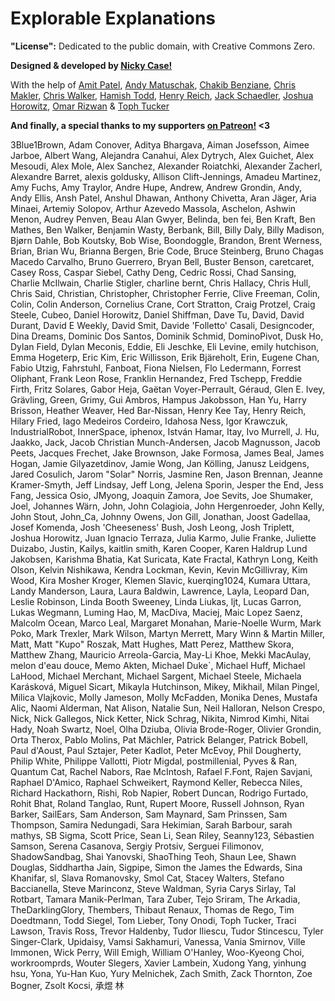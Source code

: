 # Explorable Explanations

**"License":** Dedicated to the public domain, with Creative Commons Zero.

**Designed & developed by [Nicky Case!](https://www.patreon.com/ncase)**

With the help of [Amit Patel](http://www.redblobgames.com/),
[Andy Matuschak](https://andymatuschak.org/), 
[Chakib Benziane](https://github.com/sp4ke), 
[Chris Makler](https://economics.stanford.edu/people/chris-makler), 
[Chris Walker](http://polytrope.com/), 
[Hamish Todd](https://hamishtodd1.github.io/), 
[Henry Reich](https://www.youtube.com/user/minutephysics), 
[Jack Schaedler](https://jackschaedler.github.io/), 
[Joshua Horowitz](http://joshuahhh.com/), 
[Omar Rizwan](https://rsnous.com/) &
[Toph Tucker](http://www.tophtucker.com/)

**And finally, a special thanks to my supporters [on Patreon!](https://www.patreon.com/ncase) <3**

3Blue1Brown, Adam Conover, Aditya Bhargava, Aiman Josefsson, Aimee Jarboe, Albert Wang, Alejandra Canahui, Alex Dytrych, Alex Guichet, Alex Mesoudi, Alex Mole, Alex Sanchez, Alexander Roiatchki, Alexander Zacherl, Alexandre Barret, alexis goldusky, Allison Clift-Jennings, Amadeu Martinez, Amy Fuchs, Amy Traylor, Andre Hupe, Andrew, Andrew Grondin, Andy, Andy Ellis, Ansh Patel, Anshul Dhawan, Anthony Chivetta, Aran Jäger, Aria Minaei, Artemiy Solopov, Arthur Azevedo Massola, Aschelon, Ashwin Menon, Audrey Penven, Beau Alan Gwyer, Belinda, ben fei, Ben Kraft, Ben Mathes, Ben Walker, Benjamin Wasty, Berbank, Bill, Billy Daly, Billy Madison, Bjørn Dahle, Bob Koutsky, Bob Wise, Boondoggle, Brandon, Brent Werness, Brian, Brian Wu, Brianna Bergen, Brie Code, Bruce Steinberg, Bruno Chagas Macedo Carvalho, Bruno Guerrero, Bryan Bell, Buster Benson, caretcaret, Casey Ross, Caspar Siebel, Cathy Deng, Cedric Rossi, Chad Sansing, Charlie McIlwain, Charlie Stigler, charline bernt, Chris Hallacy, Chris Hull, Chris Said, Christian, Christopher, Christopher Ferrie, Clive Freeman, Colin, Colin, Colin Anderson, Cornelius Crane, Cort Stratton, Craig Protzel, Craig Steele, Cubeo, Daniel Horowitz, Daniel Shiffman, Dave Tu, David, David Durant, David E Weekly, David Smit, Davide 'Folletto' Casali, Designcoder, Dina Dreams, Dominic Dos Santos, Dominik Schmid, DominoPivot, Dusk Ho, Dylan Field, Dylan Meconis, Eddie, Eli Jeschke, Eli Levine, emily hutchison, Emma Hogeterp, Eric Kim, Eric Willisson, Erik Bjäreholt, Erin, Eugene Chan, Fabio Utzig, Fahrstuhl, Fanboat, Fiona Nielsen, Flo Ledermann, Forrest Oliphant, Frank Leon Rose, Franklin Hernandez, Fred Tschepp, Freddie Firth, Fritz Solares, Gabor Heja, Gaëtan Voyer-Perrault, Géraud, Glen E. Ivey, Grävling, Green, Grimy, Gui Ambros, Hampus Jakobsson, Han Yu, Harry Brisson, Heather Weaver, Hed Bar-Nissan, Henry Kee Tay, Henry Reich, Hilary Fried, Iago Medeiros Cordeiro, Idahosa Ness, Igor Krawczuk, IndustrialRobot, InnerSpace, iphenox, István Hamar, Itay, Ivo Murrell, J. Hu, Jaakko, Jack, Jacob Christian Munch-Andersen, Jacob Magnusson, Jacob Peets, Jacques Frechet, Jake Brownson, Jake Formosa, James Beal, James Hogan, Jamie Gilyazetdinov, Jamie Wong, Jan Kölling, Janusz Leidgens, Jared Cosulich, Jarom "Solar" Norris, Jasmine Ren, Jason Brennan, Jeanne Kramer-Smyth, Jeff Lindsay, Jeff Long, Jelena Sporin, Jesper the End, Jess Fang, Jessica Osio, JMyong, Joaquin Zamora, Joe Sevits, Joe Shumaker, Joel, Johannes Wärn, John, John Colagioia, John Hergenroeder, John Kelly, John Stout, John_Ca, Johnny Owens, Jon Gill, Jonathan, Joost Gadellaa, Josef Komenda, Josh 'Cheeseness' Bush, Josh Leong, Josh Triplett, Joshua Horowitz, Juan Ignacio Terraza, Julia Karmo, Julie Franke, Juliette Duizabo, Justin, Kailys, kaitlin smith, Karen Cooper, Karen Haldrup Lund Jakobsen, Karishma Bhatia, Kat Suricata, Kate Fractal, Kathryn Long, Keith Olson, Kelvin Nishikawa, Kendra Lockman, Kevin, Kevin McGillivray, Kim Wood, Kira Mosher Kroger, Klemen Slavic, kuerqing1024, Kumara Uttara, Landy Manderson, Laura, Laura Baldwin, Lawrence, Layla, Leopard Dan, Leslie Robinson, Linda Booth Sweeney, Linda Liukas, ljt, Lucas Garron, Lukas Wegmann, Luming Hao, M, MacDiva, Maciej, Maic Lopez Saenz, Malcolm Ocean, Marco Leal, Margaret Monahan, Marie-Noelle Wurm, Mark Poko, Mark Trexler, Mark Wilson, Martyn Merrett, Mary Winn & Martin Miller, Matt, Matt "Kupo" Roszak, Matt Hughes, Matt Perez, Matthew Skora, Matthew Zhang, Mauricio Arreola-Garcia, May-Li Khoe, Mekki MacAulay, melon d'eau douce, Memo Akten, Michael Duke`, Michael Huff, Michael LaHood, Michael Merchant, Michael Sargent, Michael Steele, Michaela Karásková, Miguel Sicart, Mikayla Hutchinson, Mikey, Mikhail, Milan Pingel, Milica Vlajkovic, Molly Jameson, Molly McFadden, Monika Denes, Mustafa Alic, Naomi Alderman, Nat Alison, Natalie Sun, Neil Halloran, Nelson Crespo, Nick, Nick Gallegos, Nick Ketter, Nick Schrag, Nikita, Nimrod Kimhi, Nitai Hady, Noah Swartz, Noel, Olha Dziuba, Olivia Brode-Roger, Olivier Grondin, Orta Therox, Pablo Molins, Pat Mächler, Patrick Belanger, Patrick Bobell, Paul d&apos;Aoust, Paul Sztajer, Peter Kadlot, Peter McEvoy, Phil Dougherty, Philip White, Philippe Vallotti, Piotr Migdal, postmillenial, Pyves & Ran, Quantum Cat, Rachel Nabors, Rae McIntosh, Rafael F.Font, Rajen Savjani, Raphael D'Amico, Raphael Schweikert, Raymond Keller, Rebecca Niles, Richard Hackathorn, Rishi, Rob Napier, Robert Duncan, Rodrigo Furtado, Rohit Bhat, Roland Tanglao, Runt, Rupert Moore, Russell Johnson, Ryan Barker, SailEars, Sam Anderson, Sam Maynard, Sam Prinssen, Sam Thompson, Samira Nedungadi, Sara Hekimian, Sarah Barbour, sarah mathys, SB Sigma, Scott Price, Sean Li, Sean Riley, Seanny123, Sébastien Samson, Serena Casanova, Sergiy Protsiv, Serguei Filimonov, ShadowSandbag, Shai Yanovski, ShaoThing Teoh, Shaun Lee, Shawn Douglas, Siddhartha Jain, Sigpipe, Simon the James the Edwards, Sina Khanifar, sl, Slava Romanovsky, Smol Cat, Stacey Walters, Stefano Baccianella, Steve Marinconz, Steve Waldman, Syria Carys Sirlay, Tal Rotbart, Tamara Manik-Perlman, Tara Zuber, Tejo Sriram, The Arkadia, TheDarklingGlory, Thembers, Thibaut Renaux, Thomas de Rego, Tim Doedtmann, Todd Siegel, Tom Lieber, Tony Onodi, Toph Tucker, Traci Lawson, Travis Ross, Trevor Haldenby, Tudor Iliescu, Tudor Stincescu, Tyler Singer-Clark, Upidaisy, Vamsi Sakhamuri, Vanessa, Vania Smirnov, Ville Immonen, Wick Perry, Will Emigh, William O'Hanley, Woo-Kyeong Choi, workroomprds, Wouter Slegers, Xavier Lambein, Xudong Yang, yinhung hsu, Yona, Yu-Han Kuo, Yury Melnichek, Zach Smith, Zack Thornton, Zoe Bogner, Zsolt Kocsi, 承煜 林